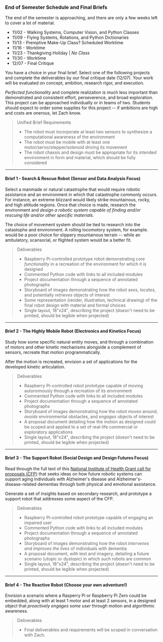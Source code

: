 ### End of Semester Schedule and Final Briefs
The end of the semester is approaching, and there are only a few weeks left to cover a lot of material.

- 11/02 - Walking Systems, Computer Vision, and Python Classes
- 11/09 - Flying Systems, Rotations, and Python Dictionaries
- 11/13 - Premptive Make-Up Class? Scheduled Worktime
- 11/16 - Worktime
- 11/23 - Thankgiving Holiday | *No Class*
- 11/30 - Worktime
- 12/07 - Final Critique

You have a choice in your final brief. Select one of the following projects and complete the deliverables by our final critique date (12/07). Your work will be evaluated on concept, ambition, research rigor, and execution.

*Perfected functionality* and complete realization is much less important than demonstrated and consistent effort, perseverence, and broad exploration. This project can be approached individually or in teams of two. Students should expect to order some supplies for this project -- if ambitions are high and costs are onerous, let Zach know.

> Unified Brief Requirements
> - The robot must incorporate at least two sensors to synthesize a computational awareness of the environment
> - The robot must be mobile with at least one motor/servo/stepper/solenoid driving its movement  
> - The robot chassis and design must be appropriate for its intended environment in form and material, which should be fully considered

-----

#### Brief 1 - Search & Rescue Robot (Sensor and Data Analysis Focus)

Select a manmade or natural catastrophe that would require robotic assistance and an environment in which that catastrophe commonly occurs. For instance, an extreme blizzard would likely strike mountainous, rocky, and high altitude regions. Once that choice is made, research the environment and *design a robotic system capable of finding and/or rescuing life and/or other specific materials*.

The choice of movement system should be tied to research into the catastophe and environment. A rolling locomotory system, for example. would be a poor choice for slippery mountainous terrain -- while an ambulatory, scansorial, or flighted system would be a better fit.

> Deliverables
>- Raspberry Pi-controlled prototype robot demonstrating *core functionality* in a recreation of the environment for which it is designed
>- Commented Python code with links to all included modules
>- Project documentation through a sequence of annotated photographs 
>- Storyboard of images demonstrating how the robot *sees*, *locates*, and potentially *retrieves* objects of interest
>- Some representation (render, illustration, technical drawing) of the final robot design with material and formal choices
>- Single layout, 18"x24", describing the project (doesn't need to be printed, should be legible when projected)

-----

#### Brief 2 - The Highly Mobile Robot (Electronics and Kinetics Focus)
Study how some specific natural entity moves, and through a combination of motors and other kinetic mechanisms alongside a complement of sensors, recreate that motion programmatically.

After the motion is recreated, envision a set of applications for the developed kinetic articulation.

> Deliverables
>- Raspberry Pi-controlled robot prototype capable of moving autonomously through a recreation of its environment
>- Commented Python code with links to all included modules
>- Project documentation through a sequence of annotated photographs 
>- Storyboard of images demonstrating how the robot *moves* around, *avoids* environmental obstacles, and *engages* objects of interest
>- A proposal document detailing how the motion as designed could be scoped and applied to a set of real-life commercial or exploratory applications 
>- Single layout, 18"x24", describing the project (doesn't need to be printed, should be legible when projected)

-----

#### Brief 3 - The Support Robot (Social Design and Design Futures Focus)
Read through the full text of this [National Institute of Health Grant call for proposals (CFP)](https://grants.nih.gov/grants/guide/pa-files/PAR-17-107.html) that seeks ideas on how future robotic systems can support aging individuals with Alzheimer's disease and Alzheimer's-disease-related dementias through both physical and emotional assistance. 

Generate a set of insights based on secondary research, and prototype a support robot that addresses some aspect of the CFP.

> Deliverables
>- Raspberry Pi-controlled robot prototype capable of engaging an impaired user
>- Commented Python code with links to all included modules
>- Project documentation through a sequence of annotated photographs 
>- Storyboard of images demonstrating how the robot *intervenes and improves the lives* of individuals with dementia
>- A proposal document, with text and imagery, detailing a future scenario (utopic or dystopic) in which such robots are common
>- Single layout, 18"x24", describing the project (doesn't need to be printed, should be legible when projected)

-----

#### Brief 4 - The Reactive Robot (Choose your own adventure!)
Envision a scenario where a Rasperry Pi or Raspberry Pi Zero could be embedded, along with at least 1 motor and at least 2 sensors, in a designed object that *proactively engages some user* through motion and algorithmic awareness. 

> Deliverables
>- Final deliverables and requirements will be scoped in conversation with Zach.
